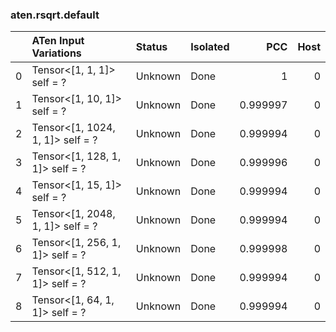 ### aten.rsqrt.default
|    | ATen Input Variations            | Status   | Isolated   |      PCC |   Host |
|---:|:---------------------------------|:---------|:-----------|---------:|-------:|
|  0 | Tensor<[1, 1, 1]> self = ?       | Unknown  | Done       | 1        |      0 |
|  1 | Tensor<[1, 10, 1]> self = ?      | Unknown  | Done       | 0.999997 |      0 |
|  2 | Tensor<[1, 1024, 1, 1]> self = ? | Unknown  | Done       | 0.999994 |      0 |
|  3 | Tensor<[1, 128, 1, 1]> self = ?  | Unknown  | Done       | 0.999996 |      0 |
|  4 | Tensor<[1, 15, 1]> self = ?      | Unknown  | Done       | 0.999994 |      0 |
|  5 | Tensor<[1, 2048, 1, 1]> self = ? | Unknown  | Done       | 0.999994 |      0 |
|  6 | Tensor<[1, 256, 1, 1]> self = ?  | Unknown  | Done       | 0.999998 |      0 |
|  7 | Tensor<[1, 512, 1, 1]> self = ?  | Unknown  | Done       | 0.999994 |      0 |
|  8 | Tensor<[1, 64, 1, 1]> self = ?   | Unknown  | Done       | 0.999994 |      0 |

